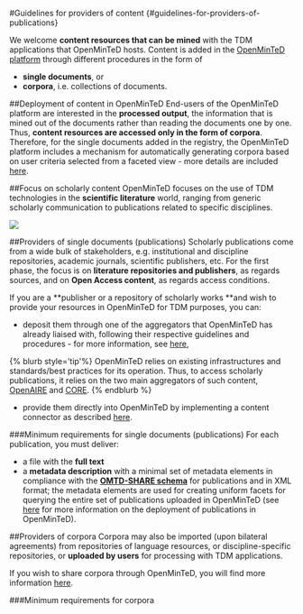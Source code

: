 #Guidelines for providers of content {#guidelines-for-providers-of-publications}

We welcome **content resources that can be mined** with the TDM applications that OpenMinTeD hosts.
Content is added in the [OpenMinTeD platform](https://services.openminted.eu/) through different procedures in the form of
* **single documents**, or 
* **corpora**, i.e. collections of documents.

##Deployment of content in OpenMinTeD
End-users of the OpenMinTeD platform are interested in the **processed output**, the information that is mined out of the documents rather than reading the documents one by one. Thus, **content resources are accessed only in the form of corpora**.
Therefore, for the single documents added in the registry, the OpenMinTeD platform includes a mechanism for automatically generating corpora based on user criteria selected from a faceted view - more details are included [here](/deployment-scenario-of-publications-in-openminted.md).

##Focus on scholarly content
OpenMinTeD focuses on the use of TDM technologies in the **scientific literature** world, ranging from generic scholarly communication to publications related to specific disciplines.  

![](/assets/2a.png)

##Providers of single documents (publications)
Scholarly publications come from a wide bulk of stakeholders, e.g. institutional and discipline repositories, academic journals, scientific publishers, etc. For the first phase, the focus is on **literature repositories and publishers**, as regards sources, and on **Open Access content**, as regards access conditions.

If you are a **publisher or a repository of scholarly works **and wish to provide your resources in OpenMinTeD for TDM purposes, you can:

* deposit them through one of the aggregators that OpenMinTeD has already liaised with, following their respective guidelines and procedures - for more information, see [here](/guidelines_for_providers_of_publications/instructions_for_publication_repositories_librari.md),

{% blurb style='tip'%}
OpenMinTeD relies on existing infrastructures and standards/best practices for its operation. Thus, to access scholarly publications, it relies on the two main aggregators of such content, [OpenAIRE](http://www.openaire.eu) and [CORE](http://core.ac.uk).
{% endblurb %}

* provide them directly into OpenMinTeD by implementing a content connector as described [here](/guidelines_for_providers_of_publications/instructions_for_aggregators.md).

###Minimum requirements for single documents (publications)
For each publication, you must deliver:
* a file with the **full text** 
* a **metadata description** with a minimal set of metadata elements in compliance with the [**OMTD-SHARE schema**](/the_omtd-share_metadata_schema.md) for publications and in XML format; the metadata elements are used for creating uniform facets for querying the entire set of publications uploaded in OpenMinTeD \(see [here](/deployment-scenario-of-publications-in-openminted.md) for more information on the deployment of publications in OpenMinTeD\).


##Providers of corpora
Corpora may also be imported (upon bilateral agreements) from repositories of language resources, or discipline-specific repositories, or **uploaded by users** for processing with TDM applications.

If you wish to share corpora through OpenMinTeD, you will find more information [here](/guidelines_for_providers_of_corpora/instructions_for_providers_of_corpora.md).

###Minimum requirements for corpora



